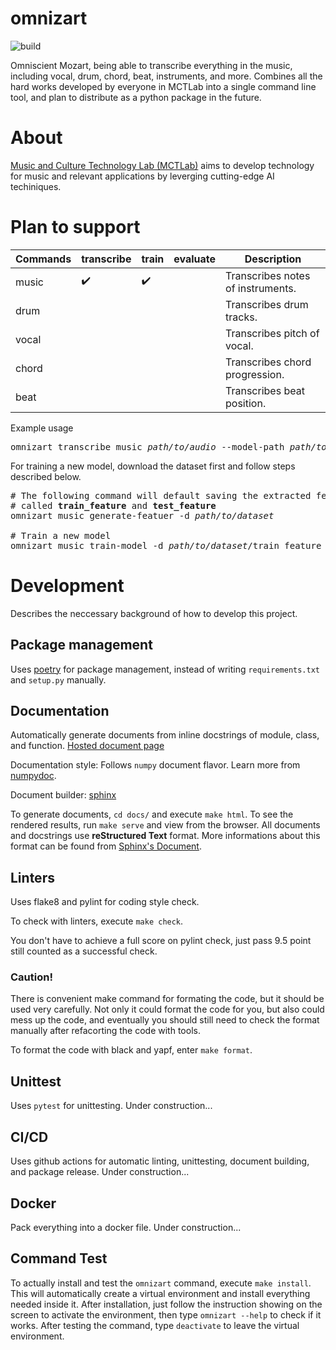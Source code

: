 # omnizart

![build](https://github.com/Music-and-Culture-Technology-Lab/omnizart/workflows/general-check/badge.svg)

Omniscient Mozart, being able to transcribe everything in the music, including vocal, drum, chord, beat, instruments, and more.
Combines all the hard works developed by everyone in MCTLab into a single command line tool, and plan to distribute as a python package in the future.

# About
[Music and Culture Technology Lab (MCTLab)](https://sites.google.com/view/mctl/home) aims to develop technology for music and relevant applications by leverging cutting-edge AI techiniques.

# Plan to support
| Commands | transcribe         | train              | evaluate | Description                       |
|----------|--------------------|--------------------|----------|-----------------------------------|
| music    | :heavy_check_mark: | :heavy_check_mark: |          | Transcribes notes of instruments. |
| drum     |                    |                    |          | Transcribes drum tracks.          |
| vocal    |                    |                    |          | Transcribes pitch of vocal.       |
| chord    |                    |                    |          | Transcribes chord progression.    |
| beat     |                    |                    |          | Transcribes beat position.        |

Example usage
<pre>
omnizart transcribe music <i>path/to/audio</i> --model-path <i>path/to/model</i>
</pre>

For training a new model, download the dataset first and follow steps described below.
<pre>
# The following command will default saving the extracted feature under the same folder,
# called <b>train_feature</b> and <b>test_feature</b>
omnizart music generate-featuer -d <i>path/to/dataset</i>

# Train a new model
omnizart music train-model -d <i>path/to/dataset</i>/train_feature --model-name My-Model
</pre>


# Development
Describes the neccessary background of how to develop this project.

## Package management
Uses [poetry](https://python-poetry.org/) for package management, instead of writing `requirements.txt` and `setup.py` manually.

## Documentation
Automatically generate documents from inline docstrings of module, class, and function. 
[Hosted document page](http://140.109.21.96:8000/build/html/index.html)

Documentation style: Follows `numpy` document flavor. Learn more from [numpydoc](https://numpydoc.readthedocs.io/en/latest/format.html).

Document builder: [sphinx](https://www.sphinx-doc.org/en/master/)

To generate documents, `cd docs/` and execute `make html`. To see the rendered results, run `make serve` and view from the browser.
All documents and docstrings use **reStructured Text** format. More informations about this format can be found from 
[Sphinx's Document](https://www.sphinx-doc.org/en/master/usage/restructuredtext/basics.html).

## Linters
Uses flake8 and pylint for coding style check.

To check with linters, execute `make check`.

You don't have to achieve a full score on pylint check, just pass 9.5 point still counted as a successful check.

### Caution!
There is convenient make command for formating the code, but it should be used very carefully.
Not only it could format the code for you, but also could mess up the code, and eventually you should still need
to check the format manually after refacorting the code with tools. 

To format the code with black and yapf, enter `make format`.

## Unittest
Uses `pytest` for unittesting. Under construction...

## CI/CD
Uses github actions for automatic linting, unittesting, document building, and package release. Under construction...

## Docker
Pack everything into a docker file. Under construction...

## Command Test
To actually install and test the `omnizart` command, execute `make install`. This will automatically create a virtual environment and install everything needed inside it. After installation, just follow the instruction showing on the screen to activate the environment, then type `omnizart --help` to check if it works. After testing the command, type `deactivate` to leave the virtual environment. 
